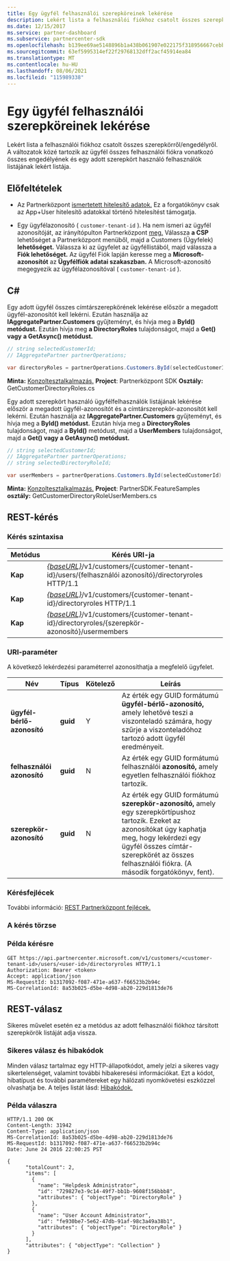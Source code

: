 ```yaml
---
title: Egy ügyfél felhasználói szerepköreinek lekérése
description: Lekért lista a felhasználói fiókhoz csatolt összes szerepkörről/engedélyről. A változatok közé tartozik az ügyfél összes felhasználói fiókra vonatkozó összes engedélyének és egy adott szerepkört használó felhasználók listájának lekért listája.
ms.date: 12/15/2017
ms.service: partner-dashboard
ms.subservice: partnercenter-sdk
ms.openlocfilehash: b139ee69ae5148896b1a438b061907e022175f318956667cebb91ead15b863f6
ms.sourcegitcommit: 63ef5995314ef22f29768132dff2acf45914ea84
ms.translationtype: MT
ms.contentlocale: hu-HU
ms.lasthandoff: 08/06/2021
ms.locfileid: "115989338"
---
```

# <a name="get-user-roles-for-a-customer"></a>Egy ügyfél felhasználói szerepköreinek lekérése

Lekért lista a felhasználói fiókhoz csatolt összes szerepkörről/engedélyről. A változatok közé tartozik az ügyfél összes felhasználói fiókra vonatkozó összes engedélyének és egy adott szerepkört használó felhasználók listájának lekért listája.

## <a name="prerequisites"></a>Előfeltételek

- Az Partnerközpont [ismertetett hitelesítő adatok.](partner-center-authentication.md) Ez a forgatókönyv csak az App+User hitelesítő adatokkal történő hitelesítést támogatja.

- Egy ügyfélazonosító ( `customer-tenant-id` ). Ha nem ismeri az ügyfél azonosítóját, az irányítópulton Partnerközpont [meg.](https://partner.microsoft.com/dashboard) Válassza **a CSP** lehetőséget a Partnerközpont menüből, majd a Customers (Ügyfelek) **lehetőséget.** Válassza ki az ügyfelet az ügyféllistából, majd válassza a **Fiók lehetőséget.** Az ügyfél Fiók lapján keresse meg a **Microsoft-azonosítót** az **Ügyfélfiók adatai szakaszban.** A Microsoft-azonosító megegyezik az ügyfélazonosítóval ( `customer-tenant-id` ).

## <a name="c"></a>C\#

Egy adott ügyfél összes címtárszerepkörének lekérése először a megadott ügyfél-azonosítót kell lekérni. Ezután használja az **IAggregatePartner.Customers** gyűjteményt, és hívja meg a **ById() metódust.** Ezután hívja meg **a DirectoryRoles** tulajdonságot, majd a **Get() vagy** **a GetAsync() metódust.**

``` csharp
// string selectedCustomerId;
// IAggregatePartner partnerOperations;

var directoryRoles = partnerOperations.Customers.ById(selectedCustomerId).DirectoryRoles.Get();
```

**Minta:** [Konzoltesztalkalmazás.](console-test-app.md) **Project**: Partnerközpont SDK **Osztály:** GetCustomerDirectoryRoles.cs

Egy adott szerepkört használó ügyfélfelhasználók listájának lekérése először a megadott ügyfél-azonosítót és a címtárszerepkör-azonosítót kell lekérni. Ezután használja az **IAggregatePartner.Customers** gyűjteményt, és hívja meg a **ById() metódust.** Ezután hívja meg a **DirectoryRoles** tulajdonságot, majd a **ById()** metódust, majd a **UserMembers** tulajdonságot, majd a **Get() vagy** **a GetAsync() metódust.**

``` csharp
// string selectedCustomerId;
// IAggregatePartner partnerOperations;
// string selectedDirectoryRoleId;

var userMembers = partnerOperations.Customers.ById(selectedCustomerId).DirectoryRoles.ById(selectedDirectoryRoleId).UserMembers.Get();
```

**Minta:** [Konzoltesztalkalmazás.](console-test-app.md) **Project**: PartnerSDK.FeatureSamples **osztály:** GetCustomerDirectoryRoleUserMembers.cs

## <a name="rest-request"></a>REST-kérés

### <a name="request-syntax"></a>Kérés szintaxisa

| Metódus  | Kérés URI-ja                                                                                                           |
|---------|-----------------------------------------------------------------------------------------------------------------------|
| **Kap** | [*{baseURL}*](partner-center-rest-urls.md)/v1/customers/{customer-tenant-id}/users/{felhasználói azonosító}/directoryroles HTTP/1.1 |
| **Kap** | [*{baseURL}*](partner-center-rest-urls.md)/v1/customers/{customer-tenant-id}/directoryroles HTTP/1.1                 |
| **Kap** | [*{baseURL}*](partner-center-rest-urls.md)/v1/customers/{customer-tenant-id}/directoryroles/{szerepkör-azonosító}/usermembers    |

### <a name="uri-parameter"></a>URI-paraméter

A következő lekérdezési paraméterrel azonosíthatja a megfelelő ügyfelet.

| Név                   | Típus     | Kötelező | Leírás                                                                                                                                                                                                 |
|------------------------|----------|----------|-------------------------------------------------------------------------------------------------------------------------------------------------------------------------------------------------------------|
| **ügyfél-bérlő-azonosító** | **guid** | Y        | Az érték egy GUID formátumú **ügyfél-bérlő-azonosító,** amely lehetővé teszi a viszonteladó számára, hogy szűrje a viszonteladóhoz tartozó adott ügyfél eredményeit.                                                      |
| **felhasználói azonosító**            | **guid** | N        | Az érték egy GUID formátumú felhasználói **azonosító,** amely egyetlen felhasználói fiókhoz tartozik.                                                                                                                            |
| **szerepkör-azonosító**            | **guid** | N        | Az érték egy GUID formátumú **szerepkör-azonosító,** amely egy szerepkörtípushoz tartozik. Ezeket az azonosítókat úgy kaphatja meg, hogy lekérdezi egy ügyfél összes címtár-szerepkörét az összes felhasználói fiókra. (A második forgatókönyv, fent). |

### <a name="request-headers"></a>Kérésfejlécek

További információ: [REST Partnerközpont fejlécek.](headers.md)

### <a name="request-body"></a>A kérés törzse

### <a name="request-example"></a>Példa kérésre

```http
GET https://api.partnercenter.microsoft.com/v1/customers/<customer-tenant-id>/users/<user-id>/directoryroles HTTP/1.1
Authorization: Bearer <token>
Accept: application/json
MS-RequestId: b1317092-f087-471e-a637-f66523b2b94c
MS-CorrelationId: 8a53b025-d5be-4d98-ab20-229d1813de76
```

## <a name="rest-response"></a>REST-válasz

Sikeres művelet esetén ez a metódus az adott felhasználói fiókhoz társított szerepkörök listáját adja vissza.

### <a name="response-success-and-error-codes"></a>Sikeres válasz és hibakódok

Minden válasz tartalmaz egy HTTP-állapotkódot, amely jelzi a sikeres vagy sikertelenséget, valamint további hibakeresési információkat. Ezt a kódot, hibatípust és további paramétereket egy hálózati nyomkövetési eszközzel olvashatja be. A teljes listát lásd: [Hibakódok.](error-codes.md)

### <a name="response-example"></a>Példa válaszra

```http
HTTP/1.1 200 OK
Content-Length: 31942
Content-Type: application/json
MS-CorrelationId: 8a53b025-d5be-4d98-ab20-229d1813de76
MS-RequestId: b1317092-f087-471e-a637-f66523b2b94c
Date: June 24 2016 22:00:25 PST

{
      "totalCount": 2,
      "items": [
        {
          "name": "Helpdesk Administrator",
          "id": "729827e3-9c14-49f7-bb1b-9608f156bbb8",
          "attributes": { "objectType": "DirectoryRole" }
        },
        {
          "name": "User Account Administrator",
          "id": "fe930be7-5e62-47db-91af-98c3a49a38b1",
          "attributes": { "objectType": "DirectoryRole" }
        }
      ],
      "attributes": { "objectType": "Collection" }
}
```
